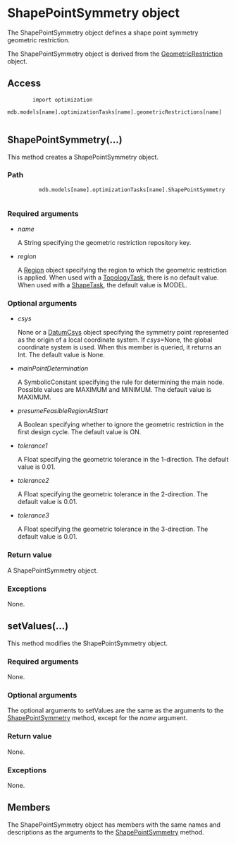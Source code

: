 # ShapePointSymmetry object

The ShapePointSymmetry object defines a shape point symmetry geometric restriction.

The ShapePointSymmetry object is derived from the [GeometricRestriction](https://help.3ds.com/2022/english/DSSIMULIA_Established/SIMACAEKERRefMap/simaker-c-geometricrestrictionpyc.htm?ContextScope=all) object.

## Access

```
        import optimization
        mdb.models[name].optimizationTasks[name].geometricRestrictions[name]
      
```

## ShapePointSymmetry(...)



This method creates a ShapePointSymmetry object.



### Path

```
          mdb.models[name].optimizationTasks[name].ShapePointSymmetry
        
```

### Required arguments

- *name*

  A String specifying the geometric restriction repository key.

- *region*

  A [Region](https://help.3ds.com/2022/english/DSSIMULIA_Established/SIMACAEKERRefMap/simaker-c-regionpyc.htm?ContextScope=all) object specifying the region to which the geometric restriction is applied. When used with a [TopologyTask](https://help.3ds.com/2022/english/DSSIMULIA_Established/SIMACAEKERRefMap/simaker-c-topologytaskpyc.htm?ContextScope=all), there is no default value. When used with a [ShapeTask](https://help.3ds.com/2022/english/DSSIMULIA_Established/SIMACAEKERRefMap/simaker-c-shapetaskpyc.htm?ContextScope=all), the default value is MODEL.

### Optional arguments

- *csys*

  None or a [DatumCsys](https://help.3ds.com/2022/english/DSSIMULIA_Established/SIMACAEKERRefMap/simaker-c-datumcsyspyc.htm?ContextScope=all) object specifying the symmetry point represented as the origin of a local coordinate system. If *csys*=None, the global coordinate system is used. When this member is queried, it returns an Int. The default value is None.

- *mainPointDetermination*

  A SymbolicConstant specifying the rule for determining the main node. Possible values are MAXIMUM and MINIMUM. The default value is MAXIMUM.

- *presumeFeasibleRegionAtStart*

  A Boolean specifying whether to ignore the geometric restriction in the first design cycle. The default value is ON.

- *tolerance1*

  A Float specifying the geometric tolerance in the 1-direction. The default value is 0.01.

- *tolerance2*

  A Float specifying the geometric tolerance in the 2-direction. The default value is 0.01.

- *tolerance3*

  A Float specifying the geometric tolerance in the 3-direction. The default value is 0.01.

### Return value

A ShapePointSymmetry object.

### Exceptions

None.



## setValues(...)



This method modifies the ShapePointSymmetry object.



### Required arguments

None.

### Optional arguments

The optional arguments to setValues are the same as the arguments to the [ShapePointSymmetry](https://help.3ds.com/2022/english/DSSIMULIA_Established/SIMACAEKERRefMap/simaker-c-shapepointsymmetrypyc.htm?ContextScope=all#simaker-shapepointsymmetryshapepointsymmetrypyc) method, except for the *name* argument.

### Return value

None.

### Exceptions

None.



## Members

The ShapePointSymmetry object has members with the same names and descriptions as the arguments to the [ShapePointSymmetry](https://help.3ds.com/2022/english/DSSIMULIA_Established/SIMACAEKERRefMap/simaker-c-shapepointsymmetrypyc.htm?ContextScope=all#simaker-shapepointsymmetryshapepointsymmetrypyc) method.